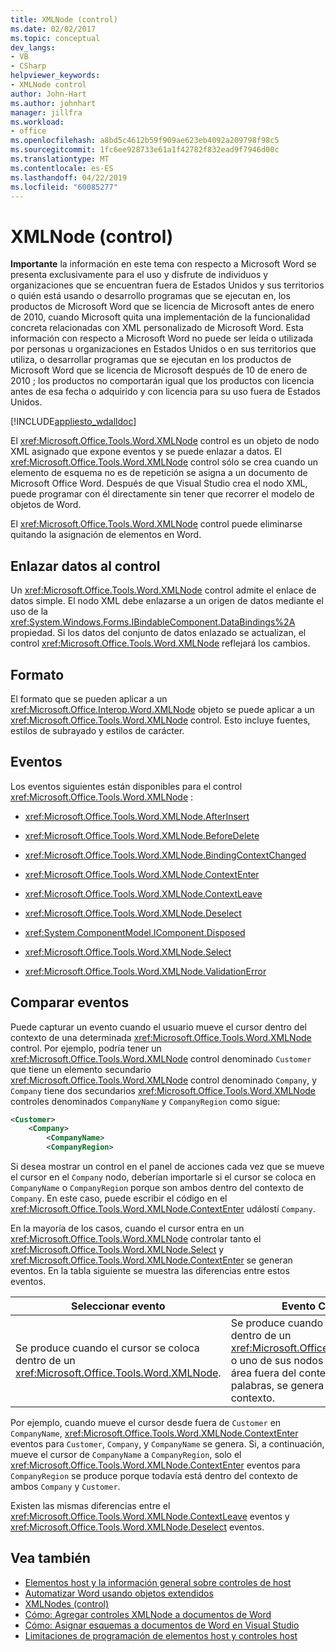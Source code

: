 ```yaml
---
title: XMLNode (control)
ms.date: 02/02/2017
ms.topic: conceptual
dev_langs:
- VB
- CSharp
helpviewer_keywords:
- XMLNode control
author: John-Hart
ms.author: johnhart
manager: jillfra
ms.workload:
- office
ms.openlocfilehash: a8bd5c4612b59f909ae623eb4092a209798f98c5
ms.sourcegitcommit: 1fc6ee928733e61a1f42782f832ead9f7946d00c
ms.translationtype: MT
ms.contentlocale: es-ES
ms.lasthandoff: 04/22/2019
ms.locfileid: "60085277"
---
```

# <a name="xmlnode-control"></a>XMLNode (control)
  **Importante** la información en este tema con respecto a Microsoft Word se presenta exclusivamente para el uso y disfrute de individuos y organizaciones que se encuentran fuera de Estados Unidos y sus territorios o quién está usando o desarrollo programas que se ejecutan en, los productos de Microsoft Word que se licencia de Microsoft antes de enero de 2010, cuando Microsoft quita una implementación de la funcionalidad concreta relacionadas con XML personalizado de Microsoft Word. Esta información con respecto a Microsoft Word no puede ser leída o utilizada por personas u organizaciones en Estados Unidos o en sus territorios que utiliza, o desarrollar programas que se ejecutan en los productos de Microsoft Word que se licencia de Microsoft después de 10 de enero de 2010 ; los productos no comportarán igual que los productos con licencia antes de esa fecha o adquirido y con licencia para su uso fuera de Estados Unidos.

 [!INCLUDE[appliesto_wdalldoc](../vsto/includes/appliesto-wdalldoc-md.md)]

 El <xref:Microsoft.Office.Tools.Word.XMLNode> control es un objeto de nodo XML asignado que expone eventos y se puede enlazar a datos. El <xref:Microsoft.Office.Tools.Word.XMLNode> control sólo se crea cuando un elemento de esquema no es de repetición se asigna a un documento de Microsoft Office Word. Después de que Visual Studio crea el nodo XML, puede programar con él directamente sin tener que recorrer el modelo de objetos de Word.

 El <xref:Microsoft.Office.Tools.Word.XMLNode> control puede eliminarse quitando la asignación de elementos en Word.

## <a name="bind-data-to-the-control"></a>Enlazar datos al control
 Un <xref:Microsoft.Office.Tools.Word.XMLNode> control admite el enlace de datos simple. El nodo XML debe enlazarse a un origen de datos mediante el uso de la <xref:System.Windows.Forms.IBindableComponent.DataBindings%2A> propiedad. Si los datos del conjunto de datos enlazado se actualizan, el control <xref:Microsoft.Office.Tools.Word.XMLNode> reflejará los cambios.

## <a name="formatting"></a>Formato
 El formato que se pueden aplicar a un <xref:Microsoft.Office.Interop.Word.XMLNode> objeto se puede aplicar a un <xref:Microsoft.Office.Tools.Word.XMLNode> control. Esto incluye fuentes, estilos de subrayado y estilos de carácter.

## <a name="events"></a>Eventos
 Los eventos siguientes están disponibles para el control <xref:Microsoft.Office.Tools.Word.XMLNode> :

- <xref:Microsoft.Office.Tools.Word.XMLNode.AfterInsert>

- <xref:Microsoft.Office.Tools.Word.XMLNode.BeforeDelete>

- <xref:Microsoft.Office.Tools.Word.XMLNode.BindingContextChanged>

- <xref:Microsoft.Office.Tools.Word.XMLNode.ContextEnter>

- <xref:Microsoft.Office.Tools.Word.XMLNode.ContextLeave>

- <xref:Microsoft.Office.Tools.Word.XMLNode.Deselect>

- <xref:System.ComponentModel.IComponent.Disposed>

- <xref:Microsoft.Office.Tools.Word.XMLNode.Select>

- <xref:Microsoft.Office.Tools.Word.XMLNode.ValidationError>

## <a name="compare-events"></a>Comparar eventos
 Puede capturar un evento cuando el usuario mueve el cursor dentro del contexto de una determinada <xref:Microsoft.Office.Tools.Word.XMLNode> control. Por ejemplo, podría tener un <xref:Microsoft.Office.Tools.Word.XMLNode> control denominado `Customer` que tiene un elemento secundario <xref:Microsoft.Office.Tools.Word.XMLNode> control denominado `Company`, y `Company` tiene dos secundarios <xref:Microsoft.Office.Tools.Word.XMLNode> controles denominados `CompanyName` y `CompanyRegion` como sigue:

```xml
<Customer>
    <Company>
        <CompanyName>
        <CompanyRegion>
```

 Si desea mostrar un control en el panel de acciones cada vez que se mueve el cursor en el `Company` nodo, deberían importarle si el cursor se coloca en `CompanyName` o `CompanyRegion` porque son ambos dentro del contexto de `Company`. En este caso, puede escribir el código en el <xref:Microsoft.Office.Tools.Word.XMLNode.ContextEnter> událostí `Company`.

 En la mayoría de los casos, cuando el cursor entra en un <xref:Microsoft.Office.Tools.Word.XMLNode> controlar tanto el <xref:Microsoft.Office.Tools.Word.XMLNode.Select> y <xref:Microsoft.Office.Tools.Word.XMLNode.ContextEnter> se generan eventos. En la tabla siguiente se muestra las diferencias entre estos eventos.

|Seleccionar evento|Evento ContextEnter|
|------------------|------------------------|
|Se produce cuando el cursor se coloca dentro de un <xref:Microsoft.Office.Tools.Word.XMLNode>.|Se produce cuando el cursor se coloca dentro de un <xref:Microsoft.Office.Tools.Word.XMLNode> o uno de sus nodos descendientes, en un área fuera del contexto del nodo. En otras palabras, se genera solo cuando cambia el contexto.|

 Por ejemplo, cuando mueve el cursor desde fuera de `Customer` en `CompanyName`, <xref:Microsoft.Office.Tools.Word.XMLNode.ContextEnter> eventos para `Customer`, `Company`, y `CompanyName` se genera. Si, a continuación, mueve el cursor de `CompanyName` a `CompanyRegion`, solo el <xref:Microsoft.Office.Tools.Word.XMLNode.ContextEnter> eventos para `CompanyRegion` se produce porque todavía está dentro del contexto de ambos `Company` y `Customer`.

 Existen las mismas diferencias entre el <xref:Microsoft.Office.Tools.Word.XMLNode.ContextLeave> eventos y <xref:Microsoft.Office.Tools.Word.XMLNode.Deselect> eventos.

## <a name="see-also"></a>Vea también
- [Elementos host y la información general sobre controles de host](../vsto/host-items-and-host-controls-overview.md)
- [Automatizar Word usando objetos extendidos](../vsto/automating-word-by-using-extended-objects.md)
- [XMLNodes (control)](../vsto/xmlnodes-control.md)
- [Cómo: Agregar controles XMLNode a documentos de Word](../vsto/how-to-add-xmlnode-controls-to-word-documents.md)
- [Cómo: Asignar esquemas a documentos de Word en Visual Studio](../vsto/how-to-map-schemas-to-word-documents-inside-visual-studio.md)
- [Limitaciones de programación de elementos host y controles host](../vsto/programmatic-limitations-of-host-items-and-host-controls.md)
